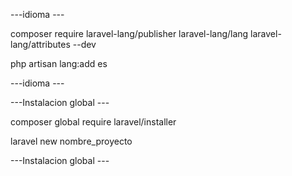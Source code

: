  ---idioma ---

composer require laravel-lang/publisher laravel-lang/lang laravel-lang/attributes --dev


php artisan lang:add es

 ---idioma ---

 ---Instalacion global ---

composer global require laravel/installer

laravel new nombre_proyecto

 ---Instalacion global ---
